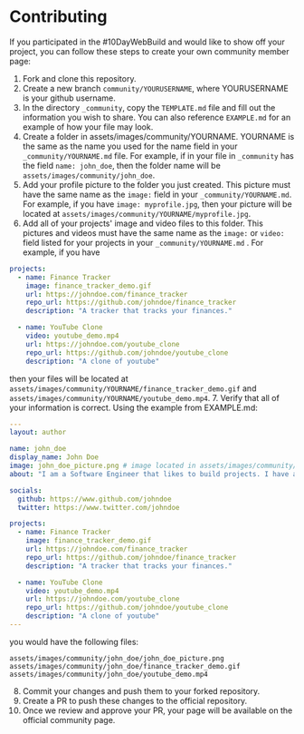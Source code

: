 # Contributing

If you participated in the #10DayWebBuild and would like to show off your project, you can follow these steps to create your own community member page:

1. Fork and clone this repository.
2. Create a new branch `community/YOURUSERNAME`, where YOURUSERNAME is your github username.
3. In the directory `_community`, copy the `TEMPLATE.md` file and fill out the information you wish to share. You can also reference `EXAMPLE.md` for an example of how your file may look.
4. Create a folder in assets/images/community/YOURNAME. YOURNAME is the same as the name you used for the name field in your `_community/YOURNAME.md` file. For example, if in your file in `_community` has the field `name: john_doe`, then the folder name will be `assets/images/community/john_doe`.
5. Add your profile picture to the folder you just created. This picture must have the same name as the `image:` field in your `_community/YOURNAME.md`. For example, if you have `image: myprofile.jpg`, then your picture will be located at `assets/images/community/YOURNAME/myprofile.jpg`.
6. Add all of your projects' image and video files to this folder. This pictures and videos must have the same name as the `image:` or `video:` field listed for your projects in your `_community/YOURNAME.md` . For example, if you have
```yaml
projects:
  - name: Finance Tracker
    image: finance_tracker_demo.gif
    url: https://johndoe.com/finance_tracker
    repo_url: https://github.com/johndoe/finance_tracker
    description: "A tracker that tracks your finances."

  - name: YouTube Clone
    video: youtube_demo.mp4
    url: https://johndoe.com/youtube_clone
    repo_url: https://github.com/johndoe/youtube_clone
    description: "A clone of youtube"
```
then your files will be located at `assets/images/community/YOURNAME/finance_tracker_demo.gif` and `assets/images/community/YOURNAME/youtube_demo.mp4`.
7. Verify that all of your information is correct. Using the example from EXAMPLE.md:
```yaml
---
layout: author

name: john_doe
display_name: John Doe
image: john_doe_picture.png # image located in assets/images/community/john_doe/john_doe_picture.png
about: "I am a Software Engineer that likes to build projects. I have a deep interest in AI."

socials:
  github: https://www.github.com/johndoe
  twitter: https://www.twitter.com/johndoe

projects:
  - name: Finance Tracker
    image: finance_tracker_demo.gif
    url: https://johndoe.com/finance_tracker
    repo_url: https://github.com/johndoe/finance_tracker
    description: "A tracker that tracks your finances."

  - name: YouTube Clone
    video: youtube_demo.mp4
    url: https://johndoe.com/youtube_clone
    repo_url: https://github.com/johndoe/youtube_clone
    description: "A clone of youtube"
---
```
you would have the following files:
```
assets/images/community/john_doe/john_doe_picture.png
assets/images/community/john_doe/finance_tracker_demo.gif
assets/images/community/john_doe/youtube_demo.mp4
```
8. Commit your changes and push them to your forked repository.
9. Create a PR to push these changes to the official repository.
10. Once we review and approve your PR, your page will be available on the official community page.